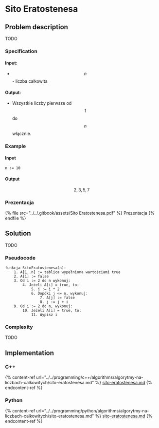 # Sito Eratostenesa

## Problem description

TODO

### Specification

#### Input:

* $$n$$ - liczba całkowita

#### Output:

* Wszystkie liczby pierwsze od $$1$$ do $$n$$ włącznie.

### Example

#### Input

```
n := 10
```

#### Output

$$2, 3, 5, 7$$ 

### Prezentacja

{% file src="../../.gitbook/assets/Sito Eratostenesa.pdf" %}
Prezentacja
{% endfile %}

## Solution

TODO

### Pseudocode

```
funkcja SitoEratostenesa(n):
    1. A[1..n] := tablica wypełniona wartościami true
    2. A[1] := false
    3. Od i := 2 do n wykonuj:
        4. Jeżeli A[i] = true, to:
            5. j := i * 2
            6. Dopóki j <= n, wykonuj:
                7. A[j] := false
                8. j := j + i
    9. Od i := 2 do n, wykonuj:
        10. Jeżeli A[i] = true, to:
            11. Wypisz i
```

### Complexity

TODO

## Implementation

### C++

{% content-ref url="../../programming/c++/algorithms/algorytmy-na-liczbach-calkowitych/sito-eratostenesa.md" %}
[sito-eratostenesa.md](../../programming/c++/algorithms/algorytmy-na-liczbach-calkowitych/sito-eratostenesa.md)
{% endcontent-ref %}

### Python

{% content-ref url="../../programming/python/algorithms/algorytmy-na-liczbach-calkowitych/sito-eratostenesa.md" %}
[sito-eratostenesa.md](../../programming/python/algorithms/algorytmy-na-liczbach-calkowitych/sito-eratostenesa.md)
{% endcontent-ref %}
